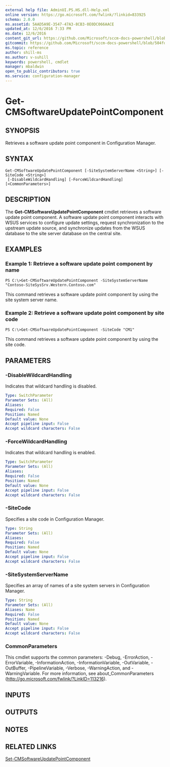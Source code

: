 ```yaml
---
external help file: AdminUI.PS.HS.dll-Help.xml
online version: https://go.microsoft.com/fwlink/?linkid=833925
schema: 2.0.0
ms.assetid: 5AAD5A9E-3547-47A3-8CB3-0E0DC066AACE
updated_at: 12/6/2016 7:33 PM
ms.date: 12/6/2016
content_git_url: https://github.com/Microsoft/sccm-docs-powershell/blob/master/sccm-cmdlets/ConfigurationManager/vlatest/Get-CMSoftwareUpdatePointComponent.md
gitcommit: https://github.com/Microsoft/sccm-docs-powershell/blob/504fd5ae0c4dcc14877d18b3f201f0c5172688ce/sccm-cmdlets/ConfigurationManager/vlatest/Get-CMSoftwareUpdatePointComponent.md
ms.topic: reference
author: shill-ms
ms.author: v-suhill
keywords: powershell, cmdlet
manager: mbaldwin
open_to_public_contributors: true
ms.service: configuration-manager
---
```


# Get-CMSoftwareUpdatePointComponent

## SYNOPSIS
Retrieves a software update point component in Configuration Manager.

## SYNTAX

```
Get-CMSoftwareUpdatePointComponent [-SiteSystemServerName <String>] [-SiteCode <String>]
 [-DisableWildcardHandling] [-ForceWildcardHandling] [<CommonParameters>]
```

## DESCRIPTION
The **Get-CMSoftwareUpdatePointComponent** cmdlet retrieves a software update point component.
A software update point component interacts with WSUS services to configure update settings, request synchronization to the upstream update source, and synchronize updates from the WSUS database to the site server database on the central site.

## EXAMPLES

### Example 1: Retrieve a software update point component by name
```
PS C:\>Get-CMSoftwareUpdatePointComponent -SiteSystemServerName "Contoso-SiteSysSrv.Western.Contoso.com"
```

This command retrieves a software update point component by using the site system server name.

### Example 2: Retrieve a software update point component by site code
```
PS C:\>Get-CMSoftwareUpdatePointComponent -SiteCode "CM1"
```

This command retrieves a software update point component by using the site code.

## PARAMETERS

### -DisableWildcardHandling
Indicates that wildcard handling is disabled.

```yaml
Type: SwitchParameter
Parameter Sets: (All)
Aliases: 
Required: False
Position: Named
Default value: None
Accept pipeline input: False
Accept wildcard characters: False
```

### -ForceWildcardHandling
Indicates that wildcard handling is enabled.

```yaml
Type: SwitchParameter
Parameter Sets: (All)
Aliases: 
Required: False
Position: Named
Default value: None
Accept pipeline input: False
Accept wildcard characters: False
```

### -SiteCode
Specifies a site code in Configuration Manager.

```yaml
Type: String
Parameter Sets: (All)
Aliases: 
Required: False
Position: Named
Default value: None
Accept pipeline input: False
Accept wildcard characters: False
```

### -SiteSystemServerName
Specifies an array of names of a site system servers in Configuration Manager.

```yaml
Type: String
Parameter Sets: (All)
Aliases: Name
Required: False
Position: Named
Default value: None
Accept pipeline input: False
Accept wildcard characters: False
```

### CommonParameters
This cmdlet supports the common parameters: -Debug, -ErrorAction, -ErrorVariable, -InformationAction, -InformationVariable, -OutVariable, -OutBuffer, -PipelineVariable, -Verbose, -WarningAction, and -WarningVariable. For more information, see about_CommonParameters (http://go.microsoft.com/fwlink/?LinkID=113216).

## INPUTS

## OUTPUTS

## NOTES

## RELATED LINKS

[Set-CMSoftwareUpdatePointComponent](xref:ConfigurationManager/vlatest/Set-CMSoftwareUpdatePointComponent.md)


